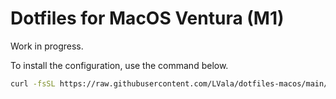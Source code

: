 # Dotfiles for MacOS Ventura (M1)

Work in progress.

To install the configuration, use the command below.

```bash
curl -fsSL https://raw.githubusercontent.com/LVala/dotfiles-macos/main/scripts/install.sh | sh
```

